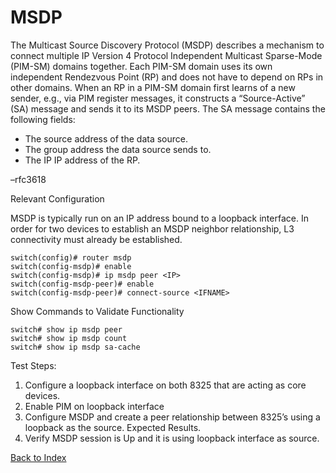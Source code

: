 # MSDP

The Multicast Source Discovery Protocol (MSDP) describes a mechanism to connect multiple IP Version 4 Protocol Independent Multicast Sparse-Mode (PIM-SM) domains together. Each PIM-SM domain uses its own independent Rendezvous Point (RP) and does not have to depend on RPs in other domains. When an RP in a PIM-SM domain first learns of a new sender, e.g., via PIM register messages, it constructs a “Source-Active” (SA) message and sends it to its MSDP peers. The SA message contains the following fields:

* The source address of the data source.
* The group address the data source sends to.
* The IP IP address of the RP.

–rfc3618

Relevant Configuration

MSDP is typically run on an IP address bound to a loopback interface. In order for two devices to establish an MSDP neighbor relationship, L3 connectivity must already be established.

```
switch(config)# router msdp
switch(config-msdp)# enable
switch(config-msdp)# ip msdp peer <IP>
switch(config-msdp-peer)# enable
switch(config-msdp-peer)# connect-source <IFNAME>
```

Show Commands to Validate Functionality

```
switch# show ip msdp peer
switch# show ip msdp count
switch# show ip msdp sa-cache
```

Test Steps:
1.	Configure a loopback interface on both 8325 that are acting as core devices.
2.	Enable PIM on loopback interface
3.	Configure MSDP and create a peer relationship between 8325’s using a loopback as the source.
Expected Results.
1.	Verify MSDP session is Up and it is using loopback interface as source.

[Back to Index](./index.md)
